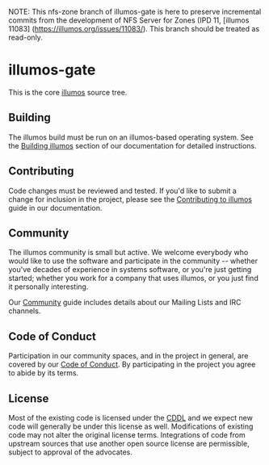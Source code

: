NOTE:  This nfs-zone branch of illumos-gate is here to preserve incremental
commits from the development of NFS Server for Zones (IPD 11, [illumos 11083]
(https://illumos.org/issues/11083/). This branch should be treated as read-only.

# illumos-gate

This is the core [illumos](https://illumos.org) source tree.

## Building

The illumos build must be run on an illumos-based operating system.  See the
[Building illumos](https://illumos.org/docs/developers/build/) section of our
documentation for detailed instructions.

## Contributing

Code changes must be reviewed and tested.  If you'd like to submit a change for
inclusion in the project, please see the [Contributing to
illumos](https://illumos.org/docs/contributing/) guide in our documentation.

## Community

The illumos community is small but active. We welcome everybody who would like
to use the software and participate in the community -- whether you've decades
of experience in systems software, or you're just getting started; whether you
work for a company that uses illumos, or you just find it personally
interesting.

Our [Community](https://illumos.org/docs/community/) guide includes details
about our Mailing Lists and IRC channels.

## Code of Conduct

Participation in our community spaces, and in the project in general, are
covered by our [Code of Conduct](./CODE_OF_CONDUCT.md).  By participating in
the project you agree to abide by its terms.

## License

Most of the existing code is licensed under the
[CDDL](https://illumos.org/license/CDDL) and we expect new code will generally
be under this license as well.  Modifications of existing code may not alter
the original license terms.  Integrations of code from upstream sources that
use another open source license are permissible, subject to approval of the
advocates.
